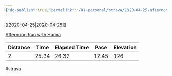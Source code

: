 ```yaml
---
{"dg-publish":true,"permalink":"/01-personal/strava/2020-04-25-afternoon-run-with-hanna/"}
---
```



[[2020-04-25\|2020-04-25]]

[Afternoon Run with Hanna](https://www.strava.com/activities/3353157689)

| Distance | Time  | Elapsed Time | Pace  | Elevation |
| -------- | ----- | ------------ | ----- | --------- |
| 2        | 25:34 | 26:32        | 12:45 | 126       |




#strava
